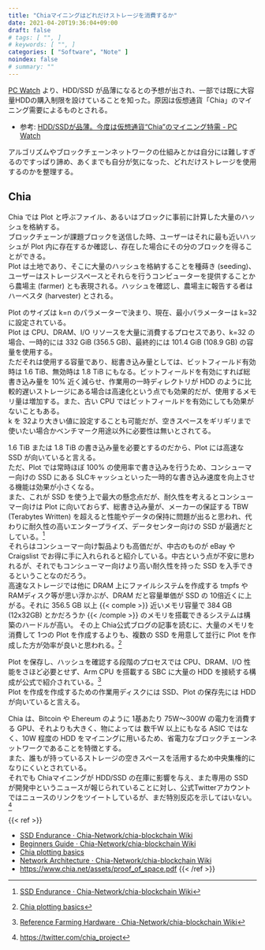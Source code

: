 ```yaml
---
title: "Chiaマイニングはどれだけストレージを消費するか"
date: 2021-04-20T19:36:04+09:00
draft: false
# tags: [ "", ]
# keywords: [ "", ]
categories: [ "Software", "Note" ]
noindex: false
# summary: ""
---
```


[PC Watch](https://pc.watch.impress.co.jp) より、HDD/SSD が品薄になるとの予想が出され、一部では既に大容量HDDの購入制限を設けていることを知った。原因は仮想通貨「Chia」のマイニング需要によるものとされる。  

 * 参考: [HDD/SSDが品薄。今度は仮想通貨“Chia”のマイニング特需 - PC Watch](https://pc.watch.impress.co.jp/docs/news/1319789.html)

アルゴリズムやブロックチェーンネットワークの仕組みとかは自分には難しすぎるのですっぱり諦め、あくまでも自分が気になった、どれだけストレージを使用するのかを整理する。  

## Chia

Chia では Plot と呼ぶファイル、あるいはブロックに事前に計算した大量のハッシュを格納する。  
ブロックチェーンが課題ブロックを送信した時、ユーザーはそれに最も近いハッシュが Plot 内に存在するか確認し、存在した場合にその分のブロックを得ることができる。  
Plot は土地であり、そこに大量のハッシュを格納することを種蒔き (seeding)、ユーザーはストレージスペースとそれらを行うコンピューターを提供することから農場主 (farmer) とも表現される。ハッシュを確認し、農場主に報告する者はハーベスタ (harvester) とされる。  

Plot のサイズは k=n のパラメーターで決まり、現在、最小パラメーターは k=32 に設定されている。  
Plot は CPU、DRAM、I/O リソースを大量に消費するプロセスであり、k=32 の場合、一時的には 332 GiB (356.5 GB)、最終的には 101.4 GiB (108.9 GB) の容量を使用する。  
ただそれは使用する容量であり、総書き込み量としては、ビットフィールド有効時は 1.6 TiB、無効時は 1.8 TiB にもなる。ビットフィールドを有効にすれば総書き込み量を 10% 近く減らせ、作業用の一時ディレクトリが HDD のように比較的遅いストレージにある場合は高速化という点でも効果的だが、使用するメモリ量は増加する。また、古い CPU ではビットフィールドを有効にしても効果がないこともある。  
k を 32より大きい値に設定することも可能だが、空きスペースをギリギリまで使いたい場合かベンチマーク用途以外に必要性は無いとされてる。  

1.6 TiB または 1.8 TiB の書き込み量を必要とするのだから、Plot には高速な SSD が向いていると言える。  
ただ、Plot では常時ほぼ 100% の使用率で書き込みを行うため、コンシューマー向けの SSD にある SLCキャッシュといった一時的な書き込み速度を向上させる機能は効果が小さくなる。  
また、これが SSD を使う上で最大の懸念点だが、耐久性を考えるとコンシューマー向けは Plot に向いておらず、総書き込み量が、メーカーの保証する TBW (Terabytes Written) を超えると性能やデータの保持に問題が出ると思われ、代わりに耐久性の高いエンタープライズ、データセンター向けの SSD が最適だとしている。[^ssd-dc]  
それらはコンシューマー向け製品よりも高価だが、中古のものが eBay や Craigslist でお得に手に入れられると紹介している。中古という点が不安に思われるが、それでもコンシューマー向けより高い耐久性を持った SSD を入手できるということなのだろう。  
高速なストレージでは他に DRAM 上にファイルシステムを作成する tmpfs や RAMディスク等が思い浮かぶが、DRAM だと容量単価が SSD の 10倍近くに上がる。それに 356.5 GB 以上 {{< comple >}} 近いメモリ容量で 384 GB (12x32GB) とかだろうか {{< /comple >}} のメモリを搭載できるシステムは構築のハードルが高い。
その上 Chia公式ブログの記事を読むに、大量のメモリを消費して 1つの Plot を作成するよりも、複数の SSD を用意して並行に Plot を作成した方が効率が良いと思われる。[^chia-blog]  

[^ssd-dc]: [SSD Endurance · Chia-Network/chia-blockchain Wiki](https://github.com/Chia-Network/chia-blockchain/wiki/SSD-Endurance)

Plot を保存し、ハッシュを確認する段階のプロセスでは CPU、DRAM、I/O 性能をさほど必要とせず、Arm CPU を搭載する SBC に大量の HDD を接続する構成が公式で紹介されている。[^farming-sbc]  
Plot を作成を作成するための作業用ディスクには SSD、Plot の保存先には HDD が向いていると言える。  

Chia は、Bitcoin や Ehereum のように 1基あたり 75W〜300W の電力を消費する GPU、それよりも大きく、物によっては 数千W 以上にもなる ASIC ではなく、10W 程度の HDD をマイニングに用いるため、省電力なブロックチェーンネットワークであることを特徴とする。  
また、誰もが持っているストレージの空きスペースを活用するため中央集権的になりにくいとされている。  
それでも Chiaマイニングが HDD/SSD の在庫に影響を与え、また専用の SSD が開発中というニュースが報じられていることに対し、公式Twitterアカウントではニュースのリンクをツイートしているが、まだ特別反応を示してはいない。[^chia-tw]  

[^chia-tw]: <https://twitter.com/chia_project>
[^farming-sbc]: [Reference Farming Hardware · Chia-Network/chia-blockchain Wiki](https://github.com/Chia-Network/chia-blockchain/wiki/Reference-Farming-Hardware)
[^chia-blog]: [Chia plotting basics](https://www.chia.net/2021/02/22/plotting-basics.html)

{{< ref >}}
 * [SSD Endurance · Chia-Network/chia-blockchain Wiki](https://github.com/Chia-Network/chia-blockchain/wiki/SSD-Endurance)
 * [Beginners Guide · Chia-Network/chia-blockchain Wiki](https://github.com/Chia-Network/chia-blockchain/wiki/Beginners-Guide)
 * [Chia plotting basics](https://www.chia.net/2021/02/22/plotting-basics.html)
 * [Network Architecture · Chia-Network/chia-blockchain Wiki](https://github.com/Chia-Network/chia-blockchain/wiki/Network-Architecture)
 * <https://www.chia.net/assets/proof_of_space.pdf>
{{< /ref >}}
